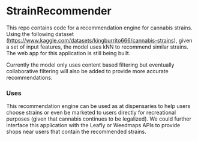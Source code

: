 # StrainRecommender

This repo contains code for a recommendation engine for cannabis strains. Using the following dataset (https://www.kaggle.com/datasets/kingburrito666/cannabis-strains), given a set of input features, the model uses kNN to recommend similar strains. The web app for this application is still being built. 

Currently the model only uses content based filtering but eventually collaborative filtering will also be added to provide more accurate recommendations. 


### Uses
This recommendation engine can be used as at dispensaries to help users choose strains or even be marketed to users directly for recreational purposes (given that cannabis continues to be legalized). We could further interface this application with the Leafly or Weedmaps APIs to provide shops near users that contain the recommended strains. 
